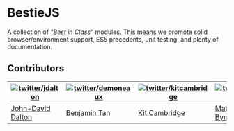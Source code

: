 # BestieJS

A collection of *"Best in Class"* modules. This means we promote solid browser/environment support, ES5 precedents, unit testing, and plenty of documentation.

## Contributors

| [![twitter/jdalton](http://gravatar.com/avatar/299a3d891ff1920b69c364d061007043?s=70)](https://twitter.com/jdalton "Follow @jdalton on Twitter") | [![twitter/demoneaux](http://gravatar.com/avatar/029b19dba521584d83398ada3ecf6131?s=70)](https://twitter.com/demoneaux "Follow @demoneaux on Twitter") | [![twitter/kitcambridge](http://gravatar.com/avatar/6662a1d02f351b5ef2f8b4d815804661?s=70)](https://twitter.com/kitcambridge "Follow @kitcambridge on Twitter") | [![twitter/mathias](http://gravatar.com/avatar/24e08a9ea84deb17ae121074d0f17125?s=70)](https://twitter.com/mathias "Follow @mathias on Twitter") |
|---|---|---|---|
| [John-David Dalton](http://allyoucanleet.com/) | [Benjamin Tan](http://d10.github.io/) | [Kit Cambridge](http://kitcambridge.be/) | [Mathias Bynens](http://mathiasbynens.be/) |
